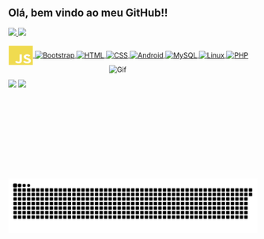 ## Olá, bem vindo ao meu GitHub!!
 <div>
  <a href="https://github.com/mtheuslt">
  <img height="180em" src="https://github-readme-stats.vercel.app/api?username=mtheuslt&show_icons=true&theme=dracula&include_all_commits=true&count_private=true"/>
  <img height="180em" src="https://github-readme-stats.vercel.app/api/top-langs/?username=mtheuslt&layout=compact&langs_count=16&theme=dracula"/>
</div>
<div style="display: inline_block"><br>
  <img align="center" alt="Js" height="40" width="50" src="https://raw.githubusercontent.com/devicons/devicon/master/icons/javascript/javascript-plain.svg">
  <img align="center" alt="Bootstrap" height="40" width="50" src="https://icongr.am/devicon/bootstrap-plain.svg?size=128&color=751ecc">
  <img align="center" alt="HTML" height="40" width="50" src="https://icongr.am/devicon/html5-original.svg?size=128&color=currentColor">
  <img align="center" alt="CSS" height="40" width="50" src="https://icongr.am/devicon/css3-original.svg?size=128&color=currentColor">
  <img align="center" alt="Android" height="40" width="50" src="https://icongr.am/devicon/android-plain.svg?size=128&color=15710e">
  <img align="center" alt="MySQL" height="40" width="50" src="https://icongr.am/devicon/mysql-original.svg?size=128&color=000000">
  <img align="center" alt="Linux" height="40" width="50" src="https://icongr.am/devicon/linux-original.svg?size=128&color=000000">
  <img align="center" alt="PHP" height="40" width="50" src="https://icongr.am/devicon/php-original.svg?size=128&color=currentColor">
  <img align="right" alt="Gif"  height="230" width="300" src="https://anatomia-papel-e-caneta.com/wp-content/uploads/2019/06/programador.gif">
</div>
  
  ##
 
<div> 
  <a href = "mailto: m.theus.lt@gmail.com"><img src="https://img.shields.io/badge/-Gmail-%23333?style=for-the-badge&logo=gmail&logoColor=white" target="_blank"></a>
  <a href="https://www.linkedin.com/in/mtheuslt/" target="_blank"><img src="https://img.shields.io/badge/-LinkedIn-%230077B5?style=for-the-badge&logo=linkedin&logoColor=white" target="_blank"></a> 
 
  ![Snake animation](https://github.com/mtheuslt/mtheuslt/blob/main/.github/workflows/github-contribution-grid-snake.svg)
 
</div>
